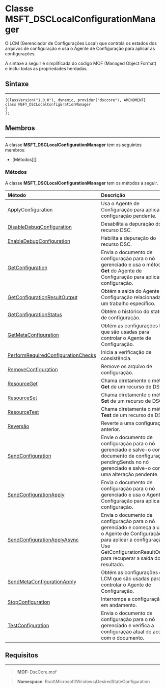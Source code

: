 

# Classe MSFT_DSCLocalConfigurationManager

O LCM (Gerenciador de Configurações Local) que controla os estados dos arquivos de configuração e usa o Agente de Configuração para aplicar as configurações.

A sintaxe a seguir é simplificada do código MOF (Managed Object Format) e inclui todas as propriedades herdadas.

## Sintaxe
------

``` syntax
[ClassVersion("1.0.0"), dynamic, provider("dsccore"), AMENDMENT]
class MSFT_DSCLocalConfigurationManager
{
};
```

## Membros
-------

A classe **MSFT_DSCLocalConfigurationManager** tem os seguintes membros:

-   [Métodos][]

### Métodos

A classe **MSFT_DSCLocalConfigurationManager** tem os métodos a seguir.

|Método |Descrição |
|:--- |:---|
| [ApplyConfiguration](msft-dsclocalconfigurationmanager-applyconfiguration.md)| Usa o Agente de Configuração para aplicar a configuração pendente.| 
| [DisableDebugConfiguration](msft-dsclocalconfigurationmanager-disabledebugconfiguration.md)| Desabilita a depuração do recurso DSC.| 
| [EnableDebugConfiguration](msft-dsclocalconfigurationmanager-enabledebugconfiguration.md)| Habilita a depuração do recurso DSC.| 
| [GetConfiguration](msft-dsclocalconfigurationmanager-getconfiguration.md)| Envia o documento de configuração para o nó gerenciado e usa o método **Get** do Agente de Configuração para aplicar a configuração.| 
| [GetConfigurationResultOutput](msft-dsclocalconfigurationmanager-getconfigurationresultoutput.md)| Obtém a saída do Agente de Configuração relacionada a um trabalho específico.| 
| [GetConfigurationStatus](msft-dsclocalconfigurationmanager-getconfigurationstatus.md)| Obtém o histórico do status de configuração.| 
| [GetMetaConfiguration](msft-dsclocalconfigurationmanager-getmetaconfiguration.md)| Obtém as configurações LCM que são usadas para controlar o Agente de Configuração.| 
| [PerformRequiredConfigurationChecks](msft-dsclocalconfigurationmanager-performrequiredconfigurationchecks.md)| Inicia a verificação de consistência.| 
| [RemoveConfiguration](msft-dsclocalconfigurationmanager-removeconfiguration.md)| Remove os arquivo de configuração.| 
| [ResourceGet](msft-dsclocalconfigurationmanager-resourceget.md)| Chama diretamente o método **Get** de um recurso de DSC.| 
| [ResourceSet](msft-dsclocalconfigurationmanager-resourceset.md)| Chama diretamente o método **Set** de um recurso de DSC.| 
| [ResourceTest](msft-dsclocalconfigurationmanager-resourcetest.md)| Chama diretamente o método **Test** de um recurso de DSC.| 
| [Reversão](msft-dsclocalconfigurationmanager-rollback.md)| Reverte a uma configuração anterior.| 
| [SendConfiguration](msft-dsclocalconfigurationmanager-sendconfiguration.md)| Envie o documento de configuração para o nó gerenciado e salve-o como o documento de configuração pendingSends no nó gerenciado e salve-o como uma alteração pendente.| 
| [SendConfigurationApply](msft-dsclocalconfigurationmanager-sendconfigurationapply.md)| Envia o documento de configuração para o nó gerenciado e usa o Agente de Configuração para aplicar a configuração.| 
| [SendConfigurationApplyAsync](msft-dsclocalconfigurationmanager-sendconfigurationapplyasync.md)| Envia o documento de configuração para o nó gerenciado e começa a usar o Agente de Configuração para aplicar a configuração. Use GetConfigurationResultOutput para recuperar a saída do resultado.| 
| [SendMetaConfigurationApply](msft-dsclocalconfigurationmanager-sendmetaconfigurationapply.md)| Obtém as configurações de LCM que são usadas para controlar o Agente de Configuração.| 
| [StopConfiguration](msft-dsclocalconfigurationmanager-stopconfiguration.md)| Interrompe a configuração em andamento.| 
| [TestConfiguration](msft-dsclocalconfigurationmanager-testconfiguration.md)| Envia o documento de configuração para o nó gerenciado e verifica a configuração atual de acordo com o documento.| 



 

## Requisitos
------------
>**MOF:** DscCore.mof

>**Namespace**: Root\Microsoft\Windows\DesiredStateConfiguration



 

 





<!--HONumber=Apr16_HO2-->


